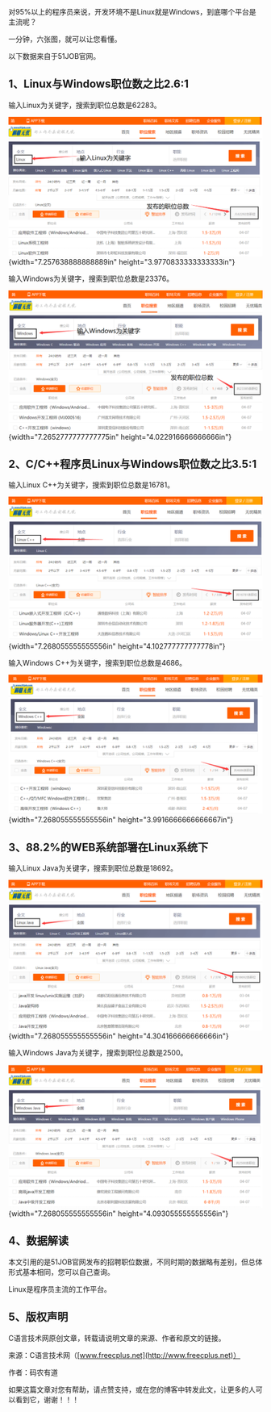 对95%以上的程序员来说，开发环境不是Linux就是Windows，到底哪个平台是主流呢？

一分钟，六张图，就可以让您看懂。

以下数据来自于51JOB官网。

## 1、Linux与Windows职位数之比2.6:1

输入Linux为关键字，搜索到职位总数是62283。

![](/images/37/media/image1.png){width="7.257638888888889in"
height="3.9770833333333333in"}

输入Windows为关键字，搜索到职位总数是23376。

![](/images/37/media/image2.png){width="7.2652777777777775in"
height="4.022916666666666in"}

## 2、C/C++程序员Linux与Windows职位数之比3.5:1

输入Linux C++为关键字，搜索到职位总数是16781。

![](/images/37/media/image3.png){width="7.268055555555556in"
height="4.102777777777778in"}

输入Windows C++为关键字，搜索到职位总数是4686。

![](/images/37/media/image4.png){width="7.268055555555556in"
height="3.9916666666666667in"}

## 3、88.2%的WEB系统部署在Linux系统下

输入Linux Java为关键字，搜索到职位总数是18692。

![](/images/37/media/image5.png){width="7.268055555555556in"
height="4.304166666666666in"}

输入Windows Java为关键字，搜索到职位总数是2500。

![](/images/37/media/image6.png){width="7.268055555555556in"
height="4.093055555555556in"}

## 4、数据解读

本文引用的是51JOB官网发布的招聘职位数据，不同时期的数据略有差别，但总体形式基本相同，您可以自己查询。

Linux是程序员主流的工作平台。

## 5、版权声明

C语言技术网原创文章，转载请说明文章的来源、作者和原文的链接。

来源：C语言技术网（[www.freecplus.net](http://www.freecplus.net)）

作者：码农有道

如果这篇文章对您有帮助，请点赞支持，或在您的博客中转发此文，让更多的人可以看到它，谢谢！！！
